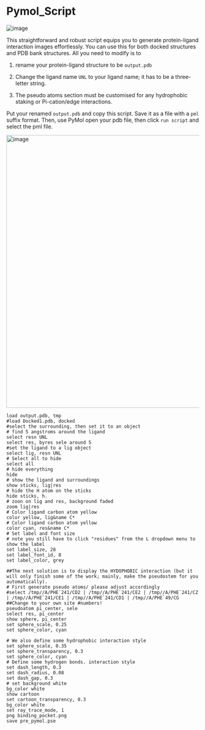 # Pymol_Script

![image](https://github.com/quantaosun/Pymol_Script/assets/75652473/6ece4655-004e-44ae-979b-fbc2277a10b5)


This straightforward and robust script equips you to generate protein-ligand interaction images effortlessly. 
You can use this for both docked structures and PDB bank structures. All you need to modify is to 

1. rename your protein-ligand structure to be ```output.pdb``` 

2. Change the ligand name ```UNL``` to your ligand name; it has to be a three-letter string.

3. The pseudo atoms section must be customised for any hydrophobic staking or Pi-cation/edge interactions.

Put your renamed ```output.pdb``` and copy this script. Save it as a file with a ```pml``` suffix format. Then, use PyMol open your pdb file, then click ```run script``` and select the pml file.

<img width="713" alt="image" src="https://github.com/quantaosun/Pymol_Script/assets/75652473/c133b172-442e-49a2-98c3-7acc91fa25d2">



```
load output.pdb, tmp
#load Docked1.pdb, docked
#select the surrounding, then set it to an object 
# find 5 angstroms around the ligand
select resn UNL
select res, byres sele around 5
#set the ligand to a lig object
select lig, resn UNL
# Select all to hide
select all
# hide everything
hide
# show the ligand and surroundings
show sticks, lig|res
# hide the H atom on the sticks
hide sticks, h.
# zoon on lig and res, background faded
zoom lig|res
# Color ligand carbon atom yellow
color yellow, lig&name C*
# Color ligand carbon atom yellow
color cyan, res&name C*
# Set label and font size
# note you still have to click "residues" from the L dropdown menu to show the label
set label_size, 28
set label_font_id, 8
set label_color, grey

##The next solution is to display the HYDOPHOBIC interaction (but it will only finish some of the work; mainly, make the pseudostem for you automatically).
# First generate pseudo atoms/ please adjust accordingly
#select /tmp//A/PHE`241/CD2 | /tmp//A/PHE`241/CE2 | /tmp//A/PHE`241/CZ | /tmp//A/PHE`241/CE1 | /tmp//A/PHE`241/CD1 | /tmp//A/PHE`49/CG ##Change to your own site #numbers!
pseudoatom pi_center, sele
select res, pi_center
show sphere, pi_center
set sphere_scale, 0.25
set sphere_color, cyan

# We also define some hydrophobic interaction style
set sphere_scale, 0.35
set sphere_transparency, 0.3
set sphere_color, cyan
# Define some hydrogen bonds. interaction style
set dash_length, 0.3
set dash_radius, 0.08
set dash_gap, 0.3
# set background white
bg_color white
show cartoon
set cartoon_transparency, 0.3
bg_color white
set ray_trace_mode, 1
png binding_pocket.png
save pre_pymol.pse
```
